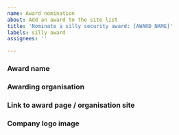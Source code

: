 ```yaml
---
name: Award nomination
about: Add an award to the site list
title: 'Nominate a silly security award: [AWARD_NAME]'
labels: silly award
assignees: ''

---
```


### Award name

### Awarding organisation

### Link to award page / organisation site

### Company logo image
